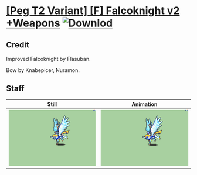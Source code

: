 # [\[Peg T2 Variant\] \[F\] Falcoknight v2 +Weapons](./) [![Downlod](https://img.shields.io/badge/Download--red?style=social&logo=github)](https://minhaskamal.github.io/DownGit/#/home?url=https://github.com/Klokinator/FE-Repo/tree/main/Battle%20Animations%2FMounted%20-%20Pegs%2C%20Wyverns%2C%20Griffons%2F%5BPeg%20T2%20Variant%5D%20%5BF%5D%20Falcoknight%20v2%20%2BWeapons%2F7.%20Staff)

## Credit

Improved Falcoknight by Flasuban.

Bow by Knabepicer, Nuramon.

## Staff

| Still | Animation |
| :---: | :-------: |
| ![Staff still](./Staff_000.png) | ![Staff animation](./Staff.gif) |
